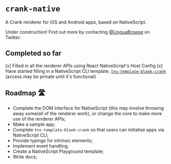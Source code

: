 # `crank-native`

A Crank renderer for iOS and Android apps, based on NativeScript.

Under construction! Find out more by contacting [@LinguaBrowse](https://twitter.com/LinguaBrowse) on Twitter.

## Completed so far

[x] Filled in all the renderer APIs using React NativeScript's Host Config
[x] Have started filling in a NativeScript CLI template, [`tns-template-blank-crank`](https://github.com/shirakaba/tns-template-blank-crank) (access may be private until it's functional)

## Roadmap 🛣

* Complete the DOM interface for NativeScript (this may involve throwing away some/all of the renderer work), or change the core to make more use of the renderer APIs;
* Make a sample app;
* Complete `tns-template-blank-crank` so that users can initialise apps via NativeScript CLI;
* Provide typings for intrinsic elements;
* Implement event handling;
* Create a NativeScript Playground template;
* Write docs;